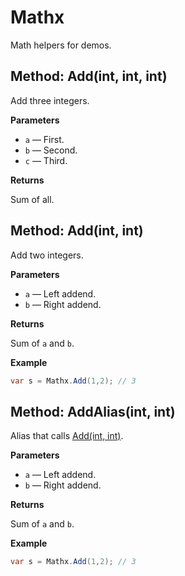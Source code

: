 # Mathx

Math helpers for demos.

<a id="xml2doc.sample.mathx.add(int,int,int)"></a>

## Method: Add(int, int, int)

Add three integers.

**Parameters**

- `a` — First.
- `b` — Second.
- `c` — Third.

**Returns**

Sum of all.

<a id="xml2doc.sample.mathx.add(int,int)"></a>

## Method: Add(int, int)

Add two integers.

**Parameters**

- `a` — Left addend.
- `b` — Right addend.

**Returns**

Sum of `a` and `b`.

**Example**

```csharp
var s = Mathx.Add(1,2); // 3
```

<a id="xml2doc.sample.mathx.addalias(int,int)"></a>

## Method: AddAlias(int, int)

Alias that calls [Add(int, int)](Xml2Doc.Sample.Mathx.md#xml2doc.sample.mathx.add(int,int)).

**Parameters**

- `a` — Left addend.
- `b` — Right addend.

**Returns**

Sum of `a` and `b`.

**Example**

```csharp
var s = Mathx.Add(1,2); // 3
```
